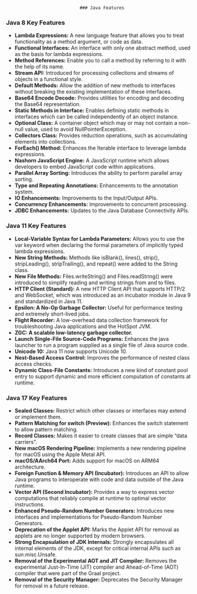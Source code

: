                                 ### Java Features


### Java 8 Key Features
- **Lambda Expressions:** A new language feature that allows you to treat functionality as a method argument, or code as data.
- **Functional Interfaces:** An interface with only one abstract method, used as the basis for lambda expressions.
- **Method References:** Enable you to call a method by referring to it with the help of its name.
- **Stream API:** Introduced for processing collections and streams of objects in a functional style.
- **Default Methods:** Allow the addition of new methods to interfaces without breaking the existing implementation of these interfaces.
- **Base64 Encode Decode:** Provides utilities for encoding and decoding the Base64 representation.
- **Static Methods in Interface:** Enables defining static methods in interfaces which can be called independently of an object instance.
- **Optional Class:** A container object which may or may not contain a non-null value, used to avoid NullPointerException.
- **Collectors Class:** Provides reduction operations, such as accumulating elements into collections.
- **ForEach() Method:** Enhances the Iterable interface to leverage lambda expressions.
- **Nashorn JavaScript Engine:** A JavaScript runtime which allows developers to embed JavaScript code within applications.
- **Parallel Array Sorting:** Introduces the ability to perform parallel array sorting.
- **Type and Repeating Annotations:** Enhancements to the annotation system.
- **IO Enhancements:** Improvements to the Input/Output APIs.
- **Concurrency Enhancements:** Improvements to concurrent processing.
- **JDBC Enhancements:** Updates to the Java Database Connectivity APIs.

### Java 11 Key Features
- **Local-Variable Syntax for Lambda Parameters:** Allows you to use the var keyword when declaring the formal parameters of implicitly typed lambda expressions.
- **New String Methods:** Methods like isBlank(), lines(), strip(), stripLeading(), stripTrailing(), and repeat() were added to the String class.
- **New File Methods:** Files.writeString() and Files.readString() were introduced to simplify reading and writing strings from and to files.
- **HTTP Client (Standard):** A new HTTP Client API that supports HTTP/2 and WebSocket, which was introduced as an incubator module in Java 9 and standardized in Java 11.
- **Epsilon: A No-Op Garbage Collector:** Useful for performance testing and extremely short-lived jobs.
- **Flight Recorder:** A low-overhead data collection framework for troubleshooting Java applications and the HotSpot JVM.
- **ZGC: A scalable low-latency garbage collector.**
- **Launch Single-File Source-Code Programs:** Enhances the java launcher to run a program supplied as a single file of Java source code.
- **Unicode 10:** Java 11 now supports Unicode 10.
- **Nest-Based Access Control:** Improves the performance of nested class access checks.
- **Dynamic Class-File Constants:** Introduces a new kind of constant pool entry to support dynamic and more efficient computation of constants at runtime.

### Java 17 Key Features
- **Sealed Classes:** Restrict which other classes or interfaces may extend or implement them.
- **Pattern Matching for switch (Preview):** Enhances the switch statement to allow pattern matching.
- **Record Classes:** Makes it easier to create classes that are simple “data carriers”.
- **New macOS Rendering Pipeline:** Implements a new rendering pipeline for macOS using the Apple Metal API.
- **macOS/AArch64 Port:** Adds support for macOS on ARM64 architecture.
- **Foreign Function & Memory API (Incubator):** Introduces an API to allow Java programs to interoperate with code and data outside of the Java runtime.
- **Vector API (Second Incubator):** Provides a way to express vector computations that reliably compile at runtime to optimal vector instructions.
- **Enhanced Pseudo-Random Number Generators:** Introduces new interfaces and implementations for Pseudo-Random Number Generators.
- **Deprecation of the Applet API:** Marks the Applet API for removal as applets are no longer supported by modern browsers.
- **Strong Encapsulation of JDK Internals:** Strongly encapsulates all internal elements of the JDK, except for critical internal APIs such as sun.misc.Unsafe.
- **Removal of the Experimental AOT and JIT Compiler:** Removes the experimental Just-In-Time (JIT) compiler and Ahead-of-Time (AOT) compiler that were part of the Graal project.
- **Removal of the Security Manager:** Deprecates the Security Manager for removal in a future release.